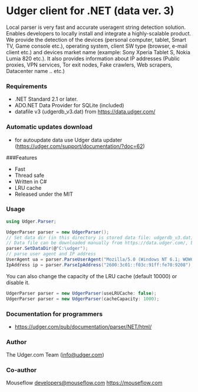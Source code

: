 # Udger client for .NET (data ver. 3)
Local parser is very fast and accurate useragent string detection solution. Enables developers to locally install and integrate a highly-scalable product.
We provide the detection of the devices (personal computer, tablet, Smart TV, Game console etc.), operating system, client SW type (browser, e-mail client etc.)
and devices market name (example: Sony Xperia Tablet S, Nokia Lumia 820 etc.).
It also provides information about IP addresses (Public proxies, VPN services, Tor exit nodes, Fake crawlers, Web scrapers, Datacenter name .. etc.)

### Requirements
- .NET Standard 2.1 or later.
- ADO.NET Data Provider for SQLite (included)
- datafile v3 (udgerdb_v3.dat) from https://data.udger.com/ 

### Automatic updates download
- for autoupdate data use Udger data updater (https://udger.com/support/documentation/?doc=62)

###Features
- Fast
- Thread safe
- Written in C#
- LRU cache
- Released under the MIT

### Usage
```csharp
using Udger.Parser;

UdgerParser parser = new UdgerParser();
// Set data dir (in this directory is stored data file: udgerdb_v3.dat)
// Data file can be downloaded manually from https://data.udger.com/, but we recommend use udger-updater (https://udger.com/support/documentation/?doc=62)
parser.SetDataDir(@"C:\udger");
// parse user agent and IP address
UserAgent ua = parser.ParseUserAgent("Mozilla/5.0 (Windows NT 6.1; WOW64) AppleWebKit/537.36 (KHTML, like Gecko) Chrome/48.0.2564.116 Safari/537.36");
IpAddress ip = parser.ParseIpAddress("2600:3c01::f03c:91ff:fe70:9208");
```

You can also change the capacity of the LRU cache (default 10000) or disable it.
```csharp
UdgerParser parser = new UdgerParser(useLRUCache: false);
UdgerParser parser = new UdgerParser(cacheCapacity: 1000);
```

### Documentation for programmers
- https://udger.com/pub/documentation/parser/NET/html/

### Author
The Udger.com Team (info@udger.com)

### Co-author
Mouseflow
developers@mouseflow.com
https://mouseflow.com
